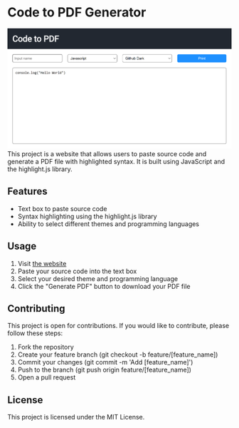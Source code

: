 # Code to PDF Generator
![Example use of Code to PDF](images/example.png)
This project is a website that allows users to paste source code and generate a PDF file with highlighted syntax. It is built using JavaScript and the highlight.js library.


## Features
- Text box to paste source code
- Syntax highlighting using the highlight.js library
- Ability to select different themes and programming languages

## Usage
1. Visit [the website](https://tarikjaber.github.io/Code-to-PDF/)
2. Paste your source code into the text box
3. Select your desired theme and programming language
4. Click the "Generate PDF" button to download your PDF file

## Contributing
This project is open for contributions. If you would like to contribute, please follow these steps:

1. Fork the repository
2. Create your feature branch (git checkout -b feature/[feature_name])
3. Commit your changes (git commit -m 'Add [feature_name]')
4. Push to the branch (git push origin feature/[feature_name])
5. Open a pull request

## License
This project is licensed under the MIT License.
